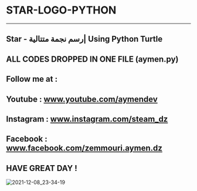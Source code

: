 # STAR-LOGO-PYTHON
---------------------------------------
Star - رسم نجمة متتالية| Using Python Turtle
---------------------------------------
ALL CODES DROPPED IN ONE FILE (aymen.py)
---------------------------------------
Follow me at :
----------------------------------------
Youtube : www.youtube.com/aymendev
----------------------------------------
Instagram : www.instagram.com/steam_dz
----------------------------------------
Facebook : www.facebook.com/zemmouri.aymen.dz
----------------------------------------
HAVE GREAT DAY !
----------------------------------------

![2021-12-08_23-34-19](https://user-images.githubusercontent.com/68467119/145303510-af087223-5c74-4a18-90fa-cc312673f0e7.jpg)
